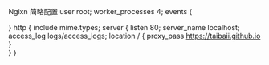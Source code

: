 Ngixn 简略配置
user root;
worker_processes 4;
events {
  
}
http {
  include mime.types;
  server {
    listen 80;
    server_name localhost;
    access_log logs/access_logs;
    location / {
    proxy_pass https://taibaii.github.io
    }  
  }
}
